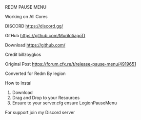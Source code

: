 REDM PAUSE MENU 

Working on All Cores

DISCORD https://discord.gg/

GitHub https://github.com/MurilotiagoTI

Download https://github.com/

Credit billzoygkos

Original Post 
https://forum.cfx.re/t/release-pause-menu/4919651

Converted for Redm By legion

How to Instal 
1) Download 
2) Drag and Drop to your Resources 
3) Ensure to your server.cfg ensure LegionPauseMenu


For support join my Discord server
